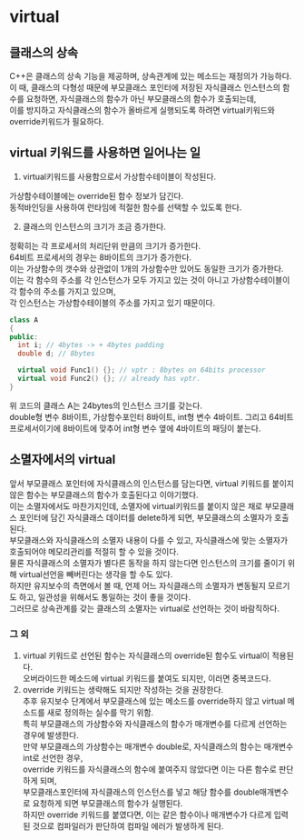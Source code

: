 # virtual
## 클래스의 상속
C++은 클래스의 상속 기능을 제공하며, 상속관계에 있는 메소드는 재정의가 가능하다.<br/>
이 때, 클래스의 다형성 때문에 부모클래스 포인터에 저장된 자식클래스 인스턴스의 함수를 요청하면, 자식클래스의 함수가 아닌 부모클래스의 함수가 호출되는데,<br/>
이를 방지하고 자식클래스의 함수가 올바르게 실행되도록 하려면 virtual키워드와 override키워드가 필요하다.<br/>

## virtual 키워드를 사용하면 일어나는 일
1. virtual키워드를 사용함으로서 가상함수테이블이 작성된다.

가상함수테이블에는 override된 함수 정보가 담긴다.<br/>
동적바인딩을 사용하여 런타임에 적절한 함수를 선택할 수 있도록 한다.

2. 클래스의 인스턴스의 크기가 조금 증가한다.

정확히는 각 프로세서의 처리단위 만큼의 크기가 증가한다.<br/>
64비트 프로세서의 경우는 8바이트의 크기가 증가한다.<br/>
이는 가상함수의 갯수와 상관없이 1개의 가상함수만 있어도 동일한 크기가 증가한다.<br/>
이는 각 함수의 주소를 각 인스턴스가 모두 가지고 있는 것이 아니고 가상함수테이블이 각 함수의 주소를 가지고 있으며,<br/>
각 인스턴스는 가상함수테이블의 주소를 가지고 있기 때문이다.

```cpp
class A
{
public:
  int i; // 4bytes -> + 4bytes padding
  double d; // 8bytes

  virtual void Func1() {}; // vptr : 8bytes on 64bits processor
  virtual void Func2() {}; // already has vptr.
}
```

위 코드의 클래스 A는 24bytes의 인스턴스 크기를 갖는다.<br/>
double형 변수 8바이트, 가상함수포인터 8바이트, int형 변수 4바이트. 그리고 64비트프로세서이기에 8바이트에 맞추어 int형 변수 옆에 4바이트의 패딩이 붙는다.

## 소멸자에서의 virtual
앞서 부모클래스 포인터에 자식클래스의 인스턴스를 담는다면, virtual 키워드를 붙이지 않은 함수는 부모클래스의 함수가 호출된다고 이야기했다.<br/>
이는 소멸자에서도 마찬가지인데, 소멸자에 virtual키워드를 붙이지 않은 채로 부모클래스 포인터에 담긴 자식클래스 데이터를 delete하게 되면, 부모클래스의 소멸자가 호출된다.<br/>
부모클래스와 자식클래스의 소멸자 내용이 다를 수 있고, 자식클래스에 맞는 소멸자가 호출되어야 메모리관리를 적절히 할 수 있을 것이다.<br/>
물론 자식클래스의 소멸자가 별다른 동작을 하지 않는다면 인스턴스의 크기를 줄이기 위해 virtual선언을 빼버린다는 생각을 할 수도 있다.<br/>
하지만 유지보수의 측면에서 볼 때, 언제 어느 자식클래스의 소멸자가 변동될지 모르기도 하고, 일관성을 위해서도 통일하는 것이 좋을 것이다.<br/>
그러므로 상속관계를 갖는 클래스의 소멸자는 virtual로 선언하는 것이 바람직하다.

### 그 외
1. virtual 키워드로 선언된 함수는 자식클래스의 override된 함수도 virtual이 적용된다.<br/>
오버라이드한 메소드에 virtual 키워드를 붙여도 되지만, 이러면 중복코드다.
2. override 키워드는 생략해도 되지만 작성하는 것을 권장한다.<br/>
추후 유지보수 단계에서 부모클래스에 있는 메소드를 override하지 않고 virtual 메소드를 새로 정의하는 실수를 막기 위함.<br/>
특히 부모클래스의 가상함수와 자식클래스의 함수가 매개변수를 다르게 선언하는 경우에 발생한다.<br/>
만약 부모클래스의 가상함수는 매개변수 double로, 자식클래스의 함수는 매개변수 int로 선언한 경우,<br/>
override 키워드를 자식클래스의 함수에 붙여주지 않았다면 이는 다른 함수로 판단하게 되며,<br/>
부모클래스포인터에 자식클래스의 인스턴스를 넣고 해당 함수를 double매개변수로 요청하게 되면 부모클래스의 함수가 실행된다.<br/>
하지만 override 키워드를 붙였다면, 이는 같은 함수이나 매개변수가 다르게 입력된 것으로 컴파일러가 판단하여 컴파일 에러가 발생하게 된다.<br/>
